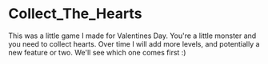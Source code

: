 # Collect_The_Hearts
This was a little game I made for Valentines Day. You're a little monster and you need to collect hearts.
Over time I will add more levels, and potentially a new feature or two. We'll see which one comes first :)
